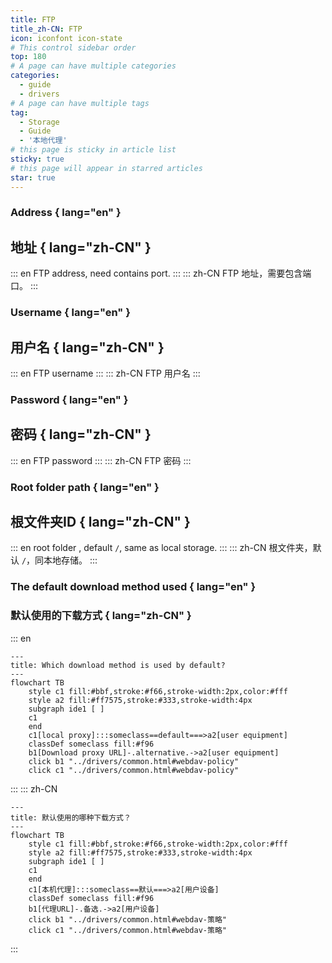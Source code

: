 ```yaml
---
title: FTP
title_zh-CN: FTP
icon: iconfont icon-state
# This control sidebar order
top: 180
# A page can have multiple categories
categories:
  - guide
  - drivers
# A page can have multiple tags
tag:
  - Storage
  - Guide
  - '本地代理'
# this page is sticky in article list
sticky: true
# this page will appear in starred articles
star: true
---
```


### **Address** { lang="en" }

## **地址** { lang="zh-CN" }

::: en
FTP address, need contains port.
:::
::: zh-CN
FTP 地址，需要包含端口。
:::

### **Username** { lang="en" }

## **用户名** { lang="zh-CN" }

::: en
FTP username
:::
::: zh-CN
FTP 用户名
:::

### **Password** { lang="en" }

## **密码** { lang="zh-CN" }

::: en
FTP password
:::
::: zh-CN
FTP 密码
:::

### **Root folder path** { lang="en" }

## **根文件夹ID** { lang="zh-CN" }

::: en
root folder , default `/`, same as local storage.
:::
::: zh-CN
根文件夹，默认 `/`，同本地存储。
:::

### **The default download method used** { lang="en" }

### **默认使用的下载方式** { lang="zh-CN" }

::: en

```mermaid
---
title: Which download method is used by default?
---
flowchart TB
    style c1 fill:#bbf,stroke:#f66,stroke-width:2px,color:#fff
    style a2 fill:#ff7575,stroke:#333,stroke-width:4px
    subgraph ide1 [ ]
    c1
    end
    c1[local proxy]:::someclass==default===>a2[user equipment]
    classDef someclass fill:#f96
    b1[Download proxy URL]-.alternative.->a2[user equipment]
    click b1 "../drivers/common.html#webdav-policy"
    click c1 "../drivers/common.html#webdav-policy"
```

:::
::: zh-CN

```mermaid
---
title: 默认使用的哪种下载方式？
---
flowchart TB
    style c1 fill:#bbf,stroke:#f66,stroke-width:2px,color:#fff
    style a2 fill:#ff7575,stroke:#333,stroke-width:4px
    subgraph ide1 [ ]
    c1
    end
    c1[本机代理]:::someclass==默认===>a2[用户设备]
    classDef someclass fill:#f96
    b1[代理URL]-.备选.->a2[用户设备]
    click b1 "../drivers/common.html#webdav-策略"
    click c1 "../drivers/common.html#webdav-策略"
```

:::
